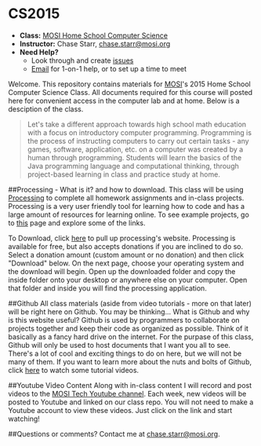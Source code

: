 # CS2015

* **Class:** [MOSI Home School Computer Science](http://www.campfun.org/hisccoprsea11.html)
* **Instructor:** Chase Starr, [chase.starr@mosi.org](mailto:chase.starr@mosi.org)
* **Need Help?**
  * Look through and create [issues](https://github.com/mositech/CS2015/issues)
  * [Email](mailto:chase.starr@mosi.org) for 1-on-1 help, or to set up a time to meet

Welcome. This repository contains materials for [MOSI](mosi.org)'s 2015 Home School Computer Science Class. All documents required for this course will posted here for convenient access in the computer lab and at home. Below is a desciption of the class.
>Let's take a different approach towards high school math education with a focus on introductory computer programming. Programming is the process of instructing computers to carry out certain tasks - any games, software, application, etc. on a computer was created by a human through programming. Students will learn the basics of the Java programming language and computational thinking, through project-based learning in class and practice study at home. 

##Processing - What is it? and how to download.
This class will be using [Processing](processing.org) to complete all homework assignments and in-class projects. Processing is a very user friendly tool for learning how to code and has a large amount of resources for learning online. To see example projects, go to [this](https://processing.org/examples/) page and explore some of the links.

To Download, click [here](https://processing.org/download/) to pull up processing's website. Processing is available for free, but also accepts donations if you are inclined to do so. Select a donation amount (custom amount or no donation) and then click "Download" below. On the next page, choose your operating system and the download will begin. Open up the downloaded folder and copy the inside folder onto your desktop or anywhere else on your computer. Open that folder and inside you will find the processing application.

##Github
All class materials (aside from video tutorials - more on that later) will be right here on Github. You may be thinking... What is Github and why is this website useful? Github is used by programmers to collaborate on projects together and keep their code as organized as possible. Think of it basically as a fancy hard drive on the internet. For the purpase of this class, Github will only be used to host documents that I want you all to see. There's a lot of cool and exciting things to do on here, but we will not be many of them. If you want to learn more about the nuts and bolts of Github, click [here](https://www.youtube.com/watch?v=FyfwLX4HAxM&list=PLg7s6cbtAD15G8lNyoaYDuKZSKyJrgwB-&index=1) to watch some tutorial videos.

##Youtube Video Content
Along with in-class content I will record and post videos to the [MOSI Tech Youtube channel](https://www.youtube.com/channel/UCWa3hzEDpYG_clePNQVmciA/feed). Each week, new videos will be posted to Youtube and linked on our class repo. You will not need to make a Youtube account to view these videos. Just click on the link and start watching!

##Questions or comments?
Contact me at [chase.starr@mosi.org](mailto:chase.starr@mosi.org).

